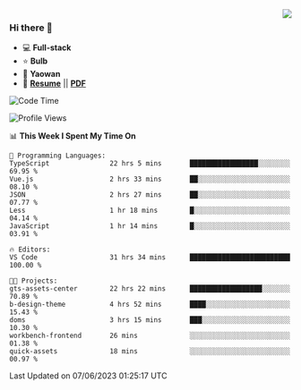 <img align="right" src="https://github-readme-stats.vercel.app/api?username=LolipopJ&show_icons=true&count_private=true&hide_title=true&include_all_commits=true&theme=vue">

### Hi there 👋

- :computer: **Full-stack**
- :star: **Bulb**
- :pill: **Yaowan**
- :milky_way: [**Resume**](https://lolipopj.github.io/resume/) || [**PDF**](https://cdn.jsdelivr.net/gh/lolipopj/resume/export/resume-en.pdf)

<!--START_SECTION:waka-->
![Code Time](http://img.shields.io/badge/Code%20Time-1%2C345%20hrs%2024%20mins-blue)

![Profile Views](http://img.shields.io/badge/Profile%20Views-1-blue)

📊 **This Week I Spent My Time On** 

```text
💬 Programming Languages: 
TypeScript               22 hrs 5 mins       █████████████████░░░░░░░░   69.95 % 
Vue.js                   2 hrs 33 mins       ██░░░░░░░░░░░░░░░░░░░░░░░   08.10 % 
JSON                     2 hrs 27 mins       ██░░░░░░░░░░░░░░░░░░░░░░░   07.77 % 
Less                     1 hr 18 mins        █░░░░░░░░░░░░░░░░░░░░░░░░   04.14 % 
JavaScript               1 hr 14 mins        █░░░░░░░░░░░░░░░░░░░░░░░░   03.91 % 

🔥 Editors: 
VS Code                  31 hrs 34 mins      █████████████████████████   100.00 % 

🐱‍💻 Projects: 
gts-assets-center        22 hrs 22 mins      ██████████████████░░░░░░░   70.89 % 
b-design-theme           4 hrs 52 mins       ████░░░░░░░░░░░░░░░░░░░░░   15.43 % 
doms                     3 hrs 15 mins       ███░░░░░░░░░░░░░░░░░░░░░░   10.30 % 
workbench-frontend       26 mins             ░░░░░░░░░░░░░░░░░░░░░░░░░   01.38 % 
quick-assets             18 mins             ░░░░░░░░░░░░░░░░░░░░░░░░░   00.97 % 
```


 Last Updated on 07/06/2023 01:25:17 UTC
<!--END_SECTION:waka-->
